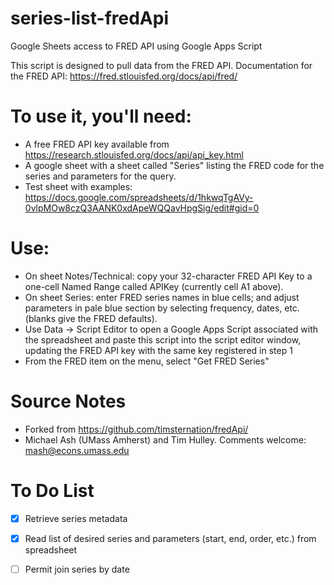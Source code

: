 # series-list-fredApi
Google Sheets access to FRED API using Google Apps Script

This script is designed to pull data from the FRED API. 
Documentation for the FRED API: https://fred.stlouisfed.org/docs/api/fred/

# To use it, you'll need:

* A free FRED API key available from https://research.stlouisfed.org/docs/api/api_key.html
* A google sheet with a sheet called "Series" listing the FRED code for the series and parameters for the query.
* Test sheet with examples: https://docs.google.com/spreadsheets/d/1hkwqTgAVy-0vlpMOw8czQ3AANK0xdApeWQQavHpgSig/edit#gid=0 

# Use: 

- On sheet Notes/Technical: copy your 32-character FRED API Key to a one-cell Named Range called APIKey (currently cell A1 above).	
- On sheet Series: enter FRED series names in blue cells; and adjust parameters in pale blue section by selecting frequency, dates, etc. (blanks give the FRED defaults).	
- Use Data -> Script Editor to open a Google Apps Script associated with the spreadsheet and paste this script into the script editor window, updating the FRED API key with the same key registered in step 1	
- From the FRED item on the menu, select "Get FRED Series"	
	
# Source Notes	
- Forked from https://github.com/timsternation/fredApi/
- Michael Ash (UMass Amherst) and Tim Hulley. Comments welcome: mash@econs.umass.edu

# To Do List
- [x] Retrieve series metadata
- [x] Read list of desired series and parameters (start, end, order, etc.) from spreadsheet
- [ ] Permit join series by date


